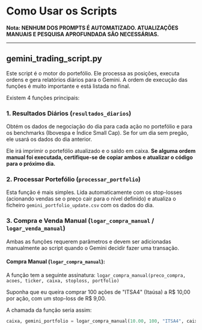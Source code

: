 # Como Usar os Scripts

**Nota: NENHUM DOS PROMPTS É AUTOMATIZADO. ATUALIZAÇÕES MANUAIS E PESQUISA APROFUNDADA SÃO NECESSÁRIAS.**

---

## gemini_trading_script.py

Este script é o motor do portefólio. Ele processa as posições, executa ordens e gera relatórios diários para o Gemini. A ordem de execução das funções é muito importante e está listada no final.

Existem 4 funções principais:

### 1. Resultados Diários (`resultados_diarios`)

Obtém os dados de negociação do dia para cada ação no portefólio e para os benchmarks (Ibovespa e Índice Small Cap). Se for um dia sem pregão, ele usará os dados do dia anterior.

Ele irá imprimir o portefólio atualizado e o saldo em caixa. **Se alguma ordem manual foi executada, certifique-se de copiar ambos e atualizar o código para o próximo dia.**

### 2. Processar Portefólio (`processar_portfolio`)

Esta função é mais simples. Lida automaticamente com os stop-losses (acionando vendas se o preço cair para o nível definido) e atualiza o ficheiro `gemini_portfolio_update.csv` com os dados do dia.

### 3. Compra e Venda Manual (`logar_compra_manual` / `logar_venda_manual`)

Ambas as funções requerem parâmetros e devem ser adicionadas manualmente ao script quando o Gemini decidir fazer uma transação.

#### Compra Manual (`logar_compra_manual`):

A função tem a seguinte assinatura:
`logar_compra_manual(preco_compra, acoes, ticker, caixa, stoploss, portfolio)`

Suponha que eu queira comprar 100 ações de "ITSA4" (Itaúsa) a R$ 10,00 por ação, com um stop-loss de R$ 9,00.

A chamada da função seria assim:
```python
caixa, gemini_portfolio = logar_compra_manual(10.00, 100, "ITSA4", caixa, 9.00, gemini_portfolio)
